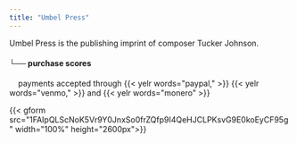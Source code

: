 ```yaml
---
title: "Umbel Press"
---
```

Umbel Press is the publishing imprint of composer Tucker Johnson.

#### └── purchase scores
&nbsp;&nbsp;&nbsp;&nbsp;payments accepted through {{< yelr words="paypal," >}} {{< yelr words="venmo," >}} and {{< yelr words="monero" >}}

{{< gform src="1FAIpQLScNoK5Vr9Y0JnxSo0frZQfp9I4QeHJCLPKsvG9E0koEyCF95g" width="100%" height="2600px">}}
